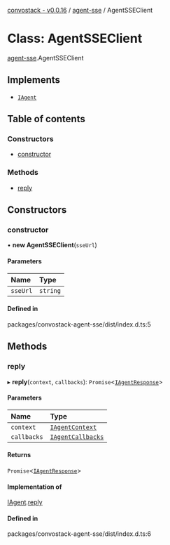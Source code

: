 [convostack - v0.0.16](../README.md) / [agent-sse](../modules/agent_sse.md) / AgentSSEClient

# Class: AgentSSEClient

[agent-sse](../modules/agent_sse.md).AgentSSEClient

## Implements

- [`IAgent`](../interfaces/agent.IAgent.md)

## Table of contents

### Constructors

- [constructor](agent_sse.AgentSSEClient.md#constructor)

### Methods

- [reply](agent_sse.AgentSSEClient.md#reply)

## Constructors

### constructor

• **new AgentSSEClient**(`sseUrl`)

#### Parameters

| Name | Type |
| :------ | :------ |
| `sseUrl` | `string` |

#### Defined in

packages/convostack-agent-sse/dist/index.d.ts:5

## Methods

### reply

▸ **reply**(`context`, `callbacks`): `Promise`<[`IAgentResponse`](../interfaces/agent.IAgentResponse.md)\>

#### Parameters

| Name | Type |
| :------ | :------ |
| `context` | [`IAgentContext`](../interfaces/agent.IAgentContext.md) |
| `callbacks` | [`IAgentCallbacks`](../interfaces/agent.IAgentCallbacks.md) |

#### Returns

`Promise`<[`IAgentResponse`](../interfaces/agent.IAgentResponse.md)\>

#### Implementation of

[IAgent](../interfaces/agent.IAgent.md).[reply](../interfaces/agent.IAgent.md#reply)

#### Defined in

packages/convostack-agent-sse/dist/index.d.ts:6
